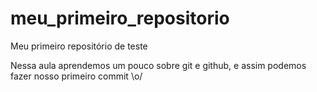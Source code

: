 # meu_primeiro_repositorio
Meu primeiro repositório de teste

Nessa aula aprendemos um pouco sobre git e github, e assim podemos fazer nosso primeiro commit \o/